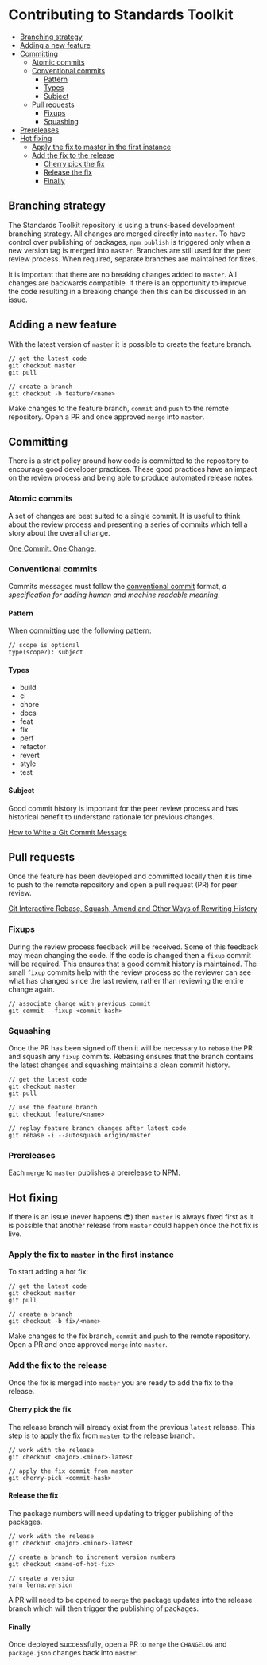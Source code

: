 # Contributing to Standards Toolkit
- [Branching strategy](#branching-strategy)
- [Adding a new feature](#adding-a-new-feature)
- [Committing](#committing)
    - [Atomic commits](#atomic-commits)
    - [Conventional commits](#conventional-commits)
        - [Pattern](#pattern)
        - [Types](#types)
        - [Subject](#subject)
    - [Pull requests](#pull-requests)
        - [Fixups](#fixups)
        - [Squashing](#squashing)
- [Prereleases](#prereleases)
- [Hot fixing](#hot-fixing)
    - [Apply the fix to master in the first instance](#apply-the-fix-to-master-in-the-first-instance)
    - [Add the fix to the release](#add-the-fix-to-the-release)
        - [Cherry pick the fix](#cherry-pick-the-fix)
        - [Release the fix](#release-the-fix)
        - [Finally](#finally)

## Branching strategy
The Standards Toolkit repository is using a trunk-based development branching strategy. All changes are merged directly into `master`. To have control over publishing of packages, `npm publish` is triggered only when a new version tag is merged into `master`. Branches are still used for the peer review process. When required, separate branches are maintained for fixes.

It is important that there are no breaking changes added to `master`. All changes are backwards compatible. If there is an opportunity to improve the code resulting in a breaking change then this can be discussed in an issue.

## Adding a new feature
With the latest version of `master` it is possible to create the feature branch.

```
// get the latest code
git checkout master
git pull

// create a branch
git checkout -b feature/<name>
```

Make changes to the feature branch, `commit` and `push` to the remote repository. Open a PR and once approved `merge` into `master`.


## Committing
There is a strict policy around how code is committed to the repository to encourage good developer practices. These good practices have an impact on the review process and being able to produce automated release notes.

### Atomic commits
A set of changes are best suited to a single commit. It is useful to think about the review process and presenting a series of commits which tell a story about the overall change.

[One Commit. One Change.](https://medium.com/@fagnerbrack/one-commit-one-change-3d10b10cebbf)

### Conventional commits
Commits messages must follow the [conventional commit](https://www.conventionalcommits.org) format, _a specification for adding human and machine readable meaning_.

#### Pattern
When committing use the following pattern:

```
// scope is optional
type(scope?): subject
```

#### Types
- build
- ci
- chore
- docs
- feat
- fix
- perf
- refactor
- revert
- style
- test

#### Subject
Good commit history is important for the peer review process and has historical benefit to understand rationale for previous changes.

[How to Write a Git Commit Message](https://chris.beams.io/posts/git-commit)

## Pull requests
Once the feature has been developed and committed locally then it is time to push to the remote repository and open a pull request (PR) for peer review.

[Git Interactive Rebase, Squash, Amend and Other Ways of Rewriting History](https://thoughtbot.com/blog/git-interactive-rebase-squash-amend-rewriting-history)

### Fixups
During the review process feedback will be received. Some of this feedback may mean changing the code. If the code is changed then a `fixup` commit will be required. This ensures that a good commit history is maintained. The small `fixup` commits help with the review process so the reviewer can see what has changed since the last review, rather than reviewing the entire change again.

```
// associate change with previous commit
git commit --fixup <commit hash>
```

### Squashing
Once the PR has been signed off then it will be necessary to `rebase` the PR and squash any `fixup` commits. Rebasing ensures that the branch contains the latest changes and squashing maintains a clean commit history.

```
// get the latest code
git checkout master
git pull

// use the feature branch
git checkout feature/<name>

// replay feature branch changes after latest code
git rebase -i --autosquash origin/master
```

### Prereleases
Each `merge` to `master` publishes a prerelease to NPM. 

## Hot fixing
If there is an issue (never happens :sunglasses:) then `master` is always fixed first as it is possible that another release from `master` could happen once the hot fix is live.

### Apply the fix to `master` in the first instance
To start adding a hot fix:

```
// get the latest code
git checkout master
git pull

// create a branch
git checkout -b fix/<name>
```

Make changes to the fix branch, `commit` and `push` to the remote repository. Open a PR and once approved `merge` into `master`.

### Add the fix to the release
Once the fix is merged into `master` you are ready to add the fix to the release.

#### Cherry pick the fix
The release branch will already exist from the previous `latest` release. This step is to apply the fix from `master` to the release branch.
```
// work with the release
git checkout <major>.<minor>-latest

// apply the fix commit from master
git cherry-pick <commit-hash>
```

#### Release the fix
The package numbers will need updating to trigger publishing of the packages.
```
// work with the release
git checkout <major>.<minor>-latest

// create a branch to increment version numbers
git checkout <name-of-hot-fix>

// create a version
yarn lerna:version
```

A PR will need to be opened to `merge` the package updates into the release branch which will then trigger the publishing of packages.

#### Finally
Once deployed successfully, open a PR to `merge` the `CHANGELOG` and `package.json` changes back into `master`.
